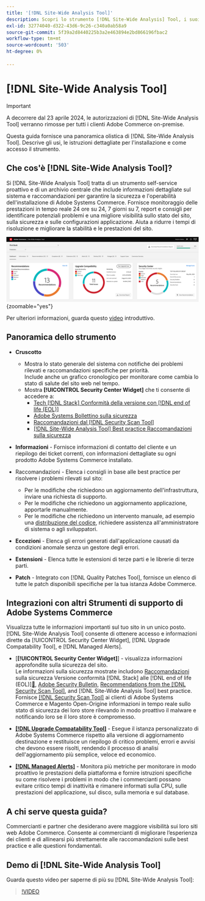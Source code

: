 ```yaml
---
title: '[!DNL Site-Wide Analysis Tool]'
description: Scopri lo strumento [!DNL Site-Wide Analysis] Tool, i suoi utilizzi, il processo di installazione e come ottenere l'accesso
exl-id: 32774040-d322-43d6-9c26-c340a0ab58a9
source-git-commit: 5f39a2d8440225b3a2e463894e2bd866196fbac2
workflow-type: tm+mt
source-wordcount: '503'
ht-degree: 0%

---
```


# [!DNL Site-Wide Analysis Tool]

>[!IMPORTANT]
>
>A decorrere dal 23 aprile 2024, le autorizzazioni di [!DNL Site-Wide Analysis Tool] verranno rimosse per tutti i clienti Adobe Commerce on-premise.

Questa guida fornisce una panoramica olistica di [!DNL Site-Wide Analysis Tool]. Descrive gli usi, le istruzioni dettagliate per l&#39;installazione e come accesso il strumento.

## Che cos&#39;è [!DNL Site-Wide Analysis Tool]?

Si [!DNL Site-Wide Analysis Tool] tratta di un strumento self-service proattivo e di un archivio centrale che include informazioni dettagliate sul sistema e raccomandazioni per garantire la sicurezza e l&#39;operabilità dell&#39;installazione di Adobe Systems Commerce. Fornisce monitoraggio delle prestazioni in tempo reale 24 ore su 24, 7 giorni su 7, report e consigli per identificare potenziali problemi e una migliore visibilità sullo stato del sito, sulla sicurezza e sulle configurazioni applicazione. Aiuta a ridurre i tempi di risoluzione e migliorare la stabilità e le prestazioni del sito.

![Dashboard dello strumento di analisi a livello di sito](../../assets/tools/swat-dashboard.png){zoomable="yes"}

Per ulteriori informazioni, guarda questo [video](https://www.youtube.com/watch?v=KW2R8ki_RG4) introduttivo.

## Panoramica dello strumento

- **Cruscotto**
   - Mostra lo stato generale del sistema con notifiche dei problemi rilevati e raccomandazioni specifiche per priorità.<br>
Include anche un grafico cronologico per monitorare come cambia lo stato di salute del sito web nel tempo.
   - Mostra **[!UICONTROL Security Center Widget]** che ti consente di accedere a:
      - [Tech [!DNL Stack] Conformità della versione con [!DNL end of life (EOL)]](https://experienceleague.adobe.com/docs/commerce-operations/installation-guide/system-requirements.html)
      - [Adobe Systems Bollettino sulla sicurezza](https://helpx.adobe.com/security/security-bulletin.html)
      - [Raccomandazioni dal [!DNL Security Scan Tool]](https://experienceleague.adobe.com/docs/commerce-admin/systems/security/security-scan.html)
      - [[!DNL Site-Wide Analysis Tool] Best practice Raccomandazioni sulla sicurezza](https://experienceleague.adobe.com/docs/commerce-operations/tools/site-wide-analysis-tool/recommendations.html)

- **Informazioni** - Fornisce informazioni di contatto del cliente e un riepilogo dei ticket correnti, con informazioni dettagliate su ogni prodotto Adobe Systems Commerce installato.

- **&#x200B;**&#x200B;Raccomandazioni - Elenca i consigli in base alle best practice per risolvere i problemi rilevati sul sito:
   - Per le modifiche che richiedono un aggiornamento dell&#39;infrastruttura, inviare una richiesta di supporto.
   - Per le modifiche che richiedono un aggiornamento applicazione, apportarle manualmente.
   - Per le modifiche che richiedono un intervento manuale, ad esempio una [distribuzione del codice](https://experienceleague.adobe.com/docs/commerce-cloud-service/user-guide/architecture/pro-develop-deploy-workflow.html#deployment-workflow), richiedere assistenza all&#39;amministratore di sistema o agli sviluppatori.

- **Eccezioni** - Elenca gli errori generati dall&#39;applicazione causati da condizioni anomale senza un gestore degli errori.

- **Estensioni** - Elenca tutte le estensioni di terze parti e le librerie di terze parti.

- **Patch** - Integrato con [!DNL Quality Patches Tool], fornisce un elenco di tutte le patch disponibili specifiche per la tua istanza Adobe Commerce.

## Integrazioni con altri Strumenti di supporto di Adobe Systems Commerce

Visualizza tutte le informazioni importanti sul tuo sito in un unico posto. [!DNL Site-Wide Analysis Tool] consente di ottenere accesso e informazioni dirette da [!UICONTROL Security Center Widget], [!DNL Upgrade Compatability Tool], e [!DNL Managed Alerts].

- [**[!UICONTROL Security Center Widget]**] - visualizza informazioni approfondite sulla sicurezza del sito.<br>Le informazioni sulla sicurezza mostrate includono [Raccomandazioni](https://experienceleague.adobe.com/docs/commerce-operations/tools/site-wide-analysis-tool/recommendations.html) sulla sicurezza Versione conformità [!DNL Stack] alle [!DNL end of life (EOL)][&#128279;](https://experienceleague.adobe.com/docs/commerce-operations/installation-guide/system-requirements.html), [Adobe Security Bulletin](https://helpx.adobe.com/security/security-bulletin.html), [Recommendations from the [!DNL Security Scan Tool]](https://experienceleague.adobe.com/docs/commerce-admin/systems/security/security-scan.html), and [!DNL Site-Wide Analysis Tool] best practice.<br>Fornisce [[!DNL Security Scan Tool]](https://experienceleague.adobe.com/docs/commerce-admin/systems/security/security-scan.html) ai clienti di Adobe Systems Commerce e Magento Open-Origine informazioni in tempo reale sullo stato di sicurezza dei loro store rilevando in modo proattivo il malware e notificando loro se il loro store è compromesso.

- [**[!DNL Upgrade Compatability Tool]**](../../upgrade/upgrade-compatibility-tool/overview.md) - Esegue il istanza personalizzato di Adobe Systems Commerce rispetto alla versione di aggiornamento destinazione e restituisce un riepilogo di critico problemi, errori e avvisi che devono essere risolti, rendendo il processo di analisi dell&#39;aggiornamento più semplice, veloce ed economico.

- [**[!DNL Managed Alerts]**](https://support.magento.com/hc/en-us/sections/360010758472-Managed-alerts-for-Adobe-Commerce) - Monitora più metriche per monitorare in modo proattivo le prestazioni della piattaforma e fornire istruzioni specifiche su come risolvere i problemi in modo che i commercianti possano evitare critico tempi di inattività e rimanere informati sulla CPU, sulle prestazioni del applicazione, sul disco, sulla memoria e sul database.

## A chi serve questa guida?

Commercianti e partner che desiderano avere maggiore visibilità sui loro siti web Adobe Commerce. Consente ai commercianti di migliorare l’esperienza dei clienti e di allinearsi più strettamente alle raccomandazioni sulle best practice e alle questioni fondamentali.

## Demo di [!DNL Site-Wide Analysis Tool]

Guarda questo video per saperne di più su [!DNL Site-Wide Analysis Tool]:

>[!VIDEO](https://video.tv.adobe.com/v/344001?quality=12)
